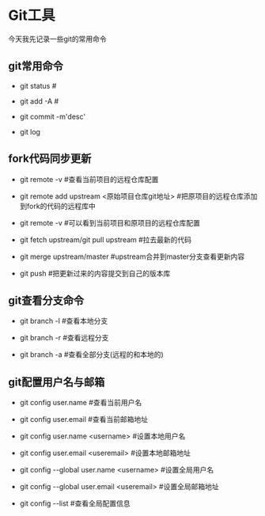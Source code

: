  # Git工具
 
 今天我先记录一些git的常用命令
 
 
## git常用命令

- git status #

- git add -A #

- git commit -m'desc'

- git log


 
## fork代码同步更新

- git remote -v #查看当前项目的远程仓库配置

- git remote add upstream &lt;原始项目仓库git地址&gt; #把原项目的远程仓库添加到fork的代码的远程库中

- git remote -v #可以看到当前项目和原项目的远程仓库配置

- git fetch upstream/git pull upstream #拉去最新的代码

- git merge upstream/master #upstream合并到master分支查看更新内容

- git push #把更新过来的内容提交到自己的版本库


## git查看分支命令

- git branch -l #查看本地分支

- git branch -r #查看远程分支

- git branch -a #查看全部分支(远程的和本地的)

## git配置用户名与邮箱

- git config user.name #查看当前用户名

- git config user.email #查看当前邮箱地址

- git config user.name &lt;username&gt; #设置本地用户名

- git config user.email &lt;useremail&gt; #设置本地邮箱地址

- git config --global user.name &lt;username&gt; #设置全局用户名

- git config --global user.email &lt;useremail&gt; #设置全局邮箱地址

- git config --list #查看全局配置信息
